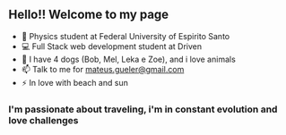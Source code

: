 ## Hello!! Welcome to my page

- 🔭 Physics student at Federal University of Espirito Santo
- 💻 Full Stack web development student at Driven
- 💬 I have 4 dogs (Bob, Mel, Leka e Zoe), and i love animals
- 📫 Talk to me for mateus.gueler@gmail.com
- ⚡ In love with beach and sun

### I'm passionate about traveling, i'm in constant evolution and love challenges
